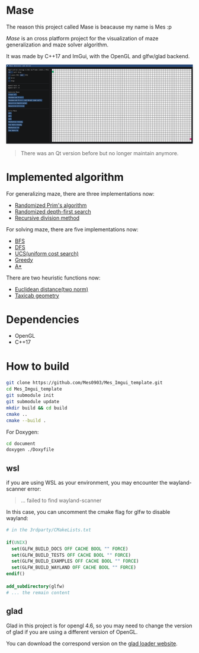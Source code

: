 # Mase

The reason this project called Mase is beacause my name is Mes :p

*Mase* is an cross platform project for the visualization of maze generalization and maze solver algorithm.

It was made by C++17 and ImGui, with the OpenGL and glfw/glad backend.

![](document/mase.gif)

> There was an Qt version before but no longer maintain anymore.

# Implemented algorithm

For generalizing maze, there are three implementations now:

- [Randomized Prim's algorithm](https://en.wikipedia.org/wiki/Maze_generation_algorithm#Iterative_randomized_Prim's_algorithm_(without_stack,_without_sets))
- [Randomized depth-first search](https://en.wikipedia.org/wiki/Maze_generation_algorithm#Randomized_depth-first_search)
- [Recursive division method](https://en.wikipedia.org/wiki/Maze_generation_algorithm#Recursive_division_method)

For solving maze, there are five implementations now:

- [BFS](https://en.wikipedia.org/wiki/Breadth-first_search)
- [DFS](https://en.wikipedia.org/wiki/Depth-first_search)
- [UCS(uniform cost search)](https://en.wikipedia.org/wiki/Dijkstra%27s_algorithm#Practical_optimizations_and_infinite_graphs)
- [Greedy](https://en.wikipedia.org/wiki/Greedy_algorithm)
- [A\*](https://en.wikipedia.org/wiki/A*_search_algorithm)

There are two heuristic functions now:

- [Euclidean distance(two norm)](https://en.wikipedia.org/wiki/Euclidean_distance)
- [Taxicab geometry](https://en.wikipedia.org/wiki/Taxicab_geometry)

# Dependencies

- OpenGL
- C++17

# How to build

```bash
git clone https://github.com/Mes0903/Mes_Imgui_template.git
cd Mes_Imgui_template
git submodule init
git submodule update
mkdir build && cd build
cmake ..
cmake --build .
```

For Doxygen:

```bash
cd document
doxygen ./Doxyfile
```

## wsl

if you are using WSL as your environment, you may encounter the wayland-scanner error:

> ... failed to find wayland-scanner

In this case, you can uncomment the cmake flag for glfw to disable wayland:

```cmake
# in the 3rdparty/CMakeLists.txt

if(UNIX)
  set(GLFW_BUILD_DOCS OFF CACHE BOOL "" FORCE)
  set(GLFW_BUILD_TESTS OFF CACHE BOOL "" FORCE)
  set(GLFW_BUILD_EXAMPLES OFF CACHE BOOL "" FORCE)
  set(GLFW_BUILD_WAYLAND OFF CACHE BOOL "" FORCE)
endif()

add_subdirectory(glfw)
# ... the remain content
```

## glad

Glad in this project is for opengl 4.6, so you may need to change the version of glad if you are using a different version of OpenGL.

You can download the correspond version on the [glad loader website](https://glad.dav1d.de/).